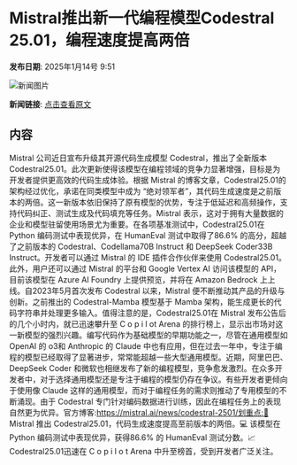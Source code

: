 # ​Mistral推出新一代编程模型Codestral 25.01，编程速度提高两倍

**发布日期**: 2025年1月14号 9:51

![新闻图片](https://upload.chinaz.com/2025/0114/6387244507719284595244675.png)

**新闻链接**: [点击查看原文](https://www.aibase.com/zh/news/14678)

## 内容

Mistral 公司近日宣布升级其开源代码生成模型 Codestral，推出了全新版本 Codestral25.01。此次更新使得该模型在编程领域的竞争力显著增强，目标是为开发者提供更高效的代码生成体验。根据 Mistral 的博客文章，Codestral25.01的架构经过优化，承诺在同类模型中成为 “绝对领军者”，其代码生成速度是之前版本的两倍。这一新版本依旧保持了原有模型的优势，专注于低延迟和高频操作，支持代码纠正、测试生成及代码填充等任务。Mistral 表示，这对于拥有大量数据的企业和模型驻留使用场景尤为重要。在各项基准测试中，Codestral25.01在 Python 编码测试中表现优异，在 HumanEval 测试中取得了86.6% 的高分，超越了之前版本的 Codestral、Codellama70B Instruct 和 DeepSeek Coder33B Instruct。开发者可以通过 Mistral 的 IDE 插件合作伙伴来使用 Codestral25.01。此外，用户还可以通过 Mistral 的平台和 Google Vertex AI 访问该模型的 API，目前该模型在 Azure AI Foundry 上提供预览，并将在 Amazon Bedrock 上上线。自2023年5月首次发布 Codestral 以来，Mistral 便不断推动其产品的升级与创新。之前推出的 Codestral-Mamba 模型基于 Mamba 架构，能生成更长的代码字符串并处理更多输入。值得注意的是，Codestral25.01在 Mistral 发布公告后的几个小时内，就已迅速攀升至 C o p i l ot Arena 的排行榜上，显示出市场对这一新模型的强烈兴趣。编写代码作为基础模型的早期功能之一，尽管在通用模型如 OpenAI 的 o3和 Anthropic 的 Claude 中也有应用，但在过去一年中，专注于编程的模型已经取得了显著进步，常常能超越一些大型通用模型。近期，阿里巴巴、DeepSeek Coder 和微软也相继发布了新的编程模型，竞争愈发激烈。在众多开发者中，对于选择通用模型还是专注于编程的模型仍存在争议。有些开发者更倾向于使用像 Claude 这样的通用模型，而对于编程任务的需求则推动了专用模型的不断涌现。由于 Codestral 专门针对编码数据进行训练，因此在编程任务上的表现自然更为优异。官方博客:https://mistral.ai/news/codestral-2501/划重点:🌟 Mistral 推出 Codestral25.01，代码生成速度提高至前版本的两倍。💻 该模型在 Python 编码测试中表现优异，获得86.6% 的 HumanEval 测试分数。📈 Codestral25.01迅速在 C o p i l o t Arena 中升至榜首，受到开发者广泛关注。
